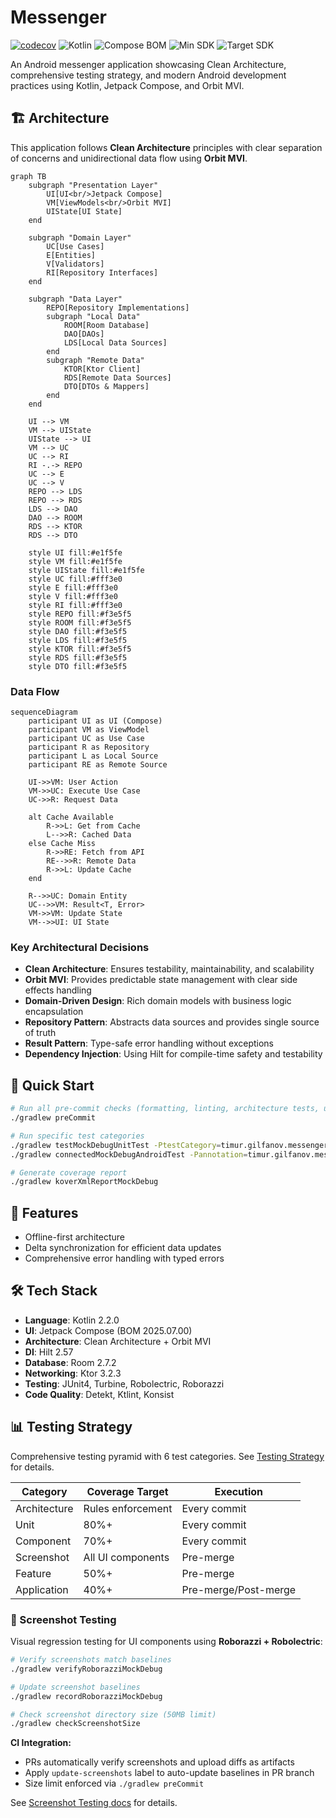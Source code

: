 # Messenger
[![codecov](https://codecov.io/gh/timurgilfanov/messenger/graph/badge.svg?token=MF0478WVBI)](https://codecov.io/gh/timurgilfanov/messenger)
![Kotlin](https://img.shields.io/badge/Kotlin-2.2.0-purple.svg)
![Compose BOM](https://img.shields.io/badge/Compose_BOM-2025.07.00-blue.svg)
![Min SDK](https://img.shields.io/badge/MinSDK-24-green.svg)
![Target SDK](https://img.shields.io/badge/TargetSDK-35-green.svg)

An Android messenger application showcasing Clean Architecture, comprehensive testing strategy, and modern Android development practices using Kotlin, Jetpack Compose, and Orbit MVI.

## 🏗️ Architecture

This application follows **Clean Architecture** principles with clear separation of concerns and unidirectional data flow using **Orbit MVI**.

```mermaid
graph TB
    subgraph "Presentation Layer"
        UI[UI<br/>Jetpack Compose]
        VM[ViewModels<br/>Orbit MVI]
        UIState[UI State]
    end
    
    subgraph "Domain Layer"
        UC[Use Cases]
        E[Entities]
        V[Validators]
        RI[Repository Interfaces]
    end
    
    subgraph "Data Layer"
        REPO[Repository Implementations]
        subgraph "Local Data"
            ROOM[Room Database]
            DAO[DAOs]
            LDS[Local Data Sources]
        end
        subgraph "Remote Data"
            KTOR[Ktor Client]
            RDS[Remote Data Sources]
            DTO[DTOs & Mappers]
        end
    end
    
    UI --> VM
    VM --> UIState
    UIState --> UI
    VM --> UC
    UC --> RI
    RI -.-> REPO
    UC --> E
    UC --> V
    REPO --> LDS
    REPO --> RDS
    LDS --> DAO
    DAO --> ROOM
    RDS --> KTOR
    RDS --> DTO
    
    style UI fill:#e1f5fe
    style VM fill:#e1f5fe
    style UIState fill:#e1f5fe
    style UC fill:#fff3e0
    style E fill:#fff3e0
    style V fill:#fff3e0
    style RI fill:#fff3e0
    style REPO fill:#f3e5f5
    style ROOM fill:#f3e5f5
    style DAO fill:#f3e5f5
    style LDS fill:#f3e5f5
    style KTOR fill:#f3e5f5
    style RDS fill:#f3e5f5
    style DTO fill:#f3e5f5
```

### Data Flow

```mermaid
sequenceDiagram
    participant UI as UI (Compose)
    participant VM as ViewModel
    participant UC as Use Case
    participant R as Repository
    participant L as Local Source
    participant RE as Remote Source
    
    UI->>VM: User Action
    VM->>UC: Execute Use Case
    UC->>R: Request Data
    
    alt Cache Available
        R->>L: Get from Cache
        L-->>R: Cached Data
    else Cache Miss
        R->>RE: Fetch from API
        RE-->>R: Remote Data
        R->>L: Update Cache
    end
    
    R-->>UC: Domain Entity
    UC-->>VM: Result<T, Error>
    VM->>VM: Update State
    VM-->>UI: UI State
```

### Key Architectural Decisions

- **Clean Architecture**: Ensures testability, maintainability, and scalability
- **Orbit MVI**: Provides predictable state management with clear side effects handling
- **Domain-Driven Design**: Rich domain models with business logic encapsulation
- **Repository Pattern**: Abstracts data sources and provides single source of truth
- **Result Pattern**: Type-safe error handling without exceptions
- **Dependency Injection**: Using Hilt for compile-time safety and testability

## 🚀 Quick Start

```bash
# Run all pre-commit checks (formatting, linting, architecture tests, unit & component tests)
./gradlew preCommit

# Run specific test categories
./gradlew testMockDebugUnitTest -PtestCategory=timur.gilfanov.messenger.annotations.Unit
./gradlew connectedMockDebugAndroidTest -Pannotation=timur.gilfanov.messenger.annotations.FeatureTest 

# Generate coverage report
./gradlew koverXmlReportMockDebug
```

## 📱 Features

- Offline-first architecture
- Delta synchronization for efficient data updates
- Comprehensive error handling with typed errors

## 🛠️ Tech Stack

- **Language**: Kotlin 2.2.0
- **UI**: Jetpack Compose (BOM 2025.07.00)
- **Architecture**: Clean Architecture + Orbit MVI
- **DI**: Hilt 2.57
- **Database**: Room 2.7.2
- **Networking**: Ktor 3.2.3
- **Testing**: JUnit4, Turbine, Robolectric, Roborazzi
- **Code Quality**: Detekt, Ktlint, Konsist

## 📊 Testing Strategy

Comprehensive testing pyramid with 6 test categories. See [Testing Strategy](https://github.com/timurgilfanov/messenger/blob/main/docs/Testing%20Strategy.md) for details.

| Category     | Coverage Target   | Execution            |
|--------------|-------------------|----------------------|
| Architecture | Rules enforcement | Every commit         |
| Unit         | 80%+              | Every commit         |
| Component    | 70%+              | Every commit         |
| Screenshot   | All UI components | Pre-merge            |
| Feature      | 50%+              | Pre-merge            |
| Application  | 40%+              | Pre-merge/Post-merge |

### 📸 Screenshot Testing

Visual regression testing for UI components using **Roborazzi + Robolectric**:

```bash
# Verify screenshots match baselines
./gradlew verifyRoborazziMockDebug

# Update screenshot baselines  
./gradlew recordRoborazziMockDebug

# Check screenshot directory size (50MB limit)
./gradlew checkScreenshotSize
```

**CI Integration:**
- PRs automatically verify screenshots and upload diffs as artifacts
- Apply `update-screenshots` label to auto-update baselines in PR branch
- Size limit enforced via `./gradlew preCommit`

See [Screenshot Testing docs](docs/Screenshot%20Testing.md) for details.
